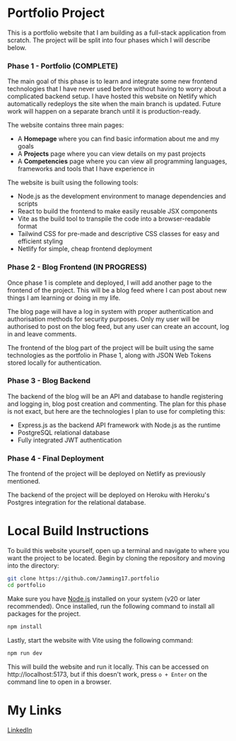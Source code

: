 # Portfolio Project

This is a portfolio website that I am building as a full-stack application from scratch. The project will be split into four phases which I will describe below.


### Phase 1 - Portfolio (COMPLETE)

The main goal of this phase is to learn and integrate some new frontend technologies that I have never used before without having to worry about a complicated backend setup. I have hosted this website on Netlify which automatically redeploys the site when the main branch is updated. Future work will happen on a separate branch until it is production-ready.

The website contains three main pages:
- A **Homepage** where you can find basic information about me and my goals
- A **Projects** page where you can view details on my past projects
- A **Competencies** page where you can view all programming languages, frameworks and tools that I have experience in

The website is built using the following tools:
- Node.js as the development environment to manage dependencies and scripts
- React to build the frontend to make easily reusable JSX components
- Vite as the build tool to transpile the code into a browser-readable format
- Tailwind CSS for pre-made and descriptive CSS classes for easy and efficient styling
- Netlify for simple, cheap frontend deployment


### Phase 2 - Blog Frontend (IN PROGRESS)

Once phase 1 is complete and deployed, I will add another page to the frontend of the project. This will be a blog feed where I can post about new things I am learning or doing in my life.

The blog page will have a log in system with proper authentication and authorisation methods for security purposes. Only my user will be authorised to post on the blog feed, but any user can create an account, log in and leave comments.

The frontend of the blog part of the project will be built using the same technologies as the portfolio in Phase 1, along with JSON Web Tokens stored locally for authentication.


### Phase 3 - Blog Backend

The backend of the blog will be an API and database to handle registering and logging in, blog post creation and commenting. The plan for this phase is not exact, but here are the technologies I plan to use for completing this:
- Express.js as the backend API framework with Node.js as the runtime
- PostgreSQL relational database
- Fully integrated JWT authentication


### Phase 4 - Final Deployment

The frontend of the project will be deployed on Netlify as previously mentioned.

The backend of the project will be deployed on Heroku with Heroku's Postgres integration for the relational database.


# Local Build Instructions
To build this website yourself, open up a terminal and navigate to where you want the project to be located. Begin by cloning the repository and moving into the directory:
```bash
git clone https://github.com/Jamming17.portfolio
cd portfolio
```
Make sure you have [Node.js](https://nodejs.org/en/download) installed on your system (v20 or later recommended). Once installed, run the following command to install all packages for the project.
```bash
npm install
```
Lastly, start the website with Vite using the following command:
```bash
npm run dev
```
This will build the website and run it locally. This can be accessed on http://localhost:5173, but if this doesn't work, press `o + Enter` on the command line to open in a browser.

# My Links

[LinkedIn](https://www.linkedin.com/in/jack-chiplin-b60164334/)